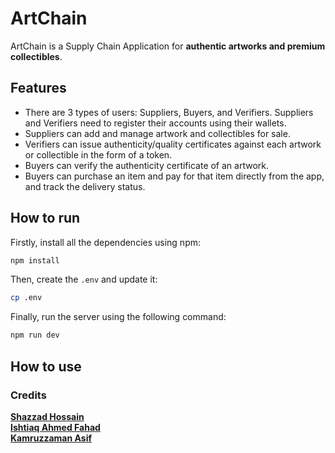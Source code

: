 # ArtChain
ArtChain is a Supply Chain Application for **authentic artworks and premium collectibles**.

## Features
- There are 3 types of users: Suppliers, Buyers, and Verifiers. Suppliers and Verifiers need to register their accounts using their wallets.
- Suppliers can add and manage artwork and collectibles for sale.
- Verifiers can issue authenticity/quality certificates against each artwork or collectible in the form of a token.
- Buyers can verify the authenticity certificate of an artwork.
- Buyers can purchase an item and pay for that item directly from the app, and track the delivery status.

## How to run
Firstly, install all the dependencies using npm:
```bash
npm install
```
Then, create the `.env` and update it:
```bash
cp .env
```
Finally, run the server using the following command:
```bash
npm run dev
```

## How to use


### Credits
**[Shazzad Hossain](https://github.com/shazzad5709)<br>
[Ishtiaq Ahmed Fahad](https://github.com/ahmedfahad04)<br>
[Kamruzzaman Asif](https://github.com/KamruzzamanAsif)**
